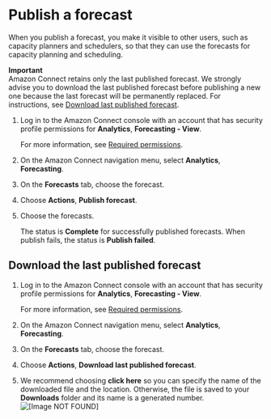 # Publish a forecast<a name="publish-forecast"></a>

When you publish a forecast, you make it visible to other users, such as capacity planners and schedulers, so that they can use the forecasts for capacity planning and scheduling\.

**Important**  
Amazon Connect retains only the last published forecast\. We strongly advise you to download the last published forecast before publishing a new one because the last forecast will be permanently replaced\. For instructions, see [Download last published forecast](#download-last-publish-forecast)\.

1. Log in to the Amazon Connect console with an account that has security profile permissions for **Analytics**, **Forecasting \- View**\. 

   For more information, see [Required permissions](required-optimization-permissions.md)\. 

1. On the Amazon Connect navigation menu, select **Analytics**, **Forecasting**\.

1. On the **Forecasts** tab, choose the forecast\. 

1. Choose **Actions**, **Publish forecast**\.

1. Choose the forecasts\.

   The status is **Complete** for successfully published forecasts\. When publish fails, the status is **Publish failed**\.

## Download the last published forecast<a name="download-last-publish-forecast"></a>

1. Log in to the Amazon Connect console with an account that has security profile permissions for **Analytics**, **Forecasting \- View**\. 

   For more information, see [Required permissions](required-optimization-permissions.md)\. 

1. On the Amazon Connect navigation menu, select **Analytics**, **Forecasting**\.

1. On the **Forecasts** tab, choose the forecast\. 

1. Choose **Actions**, **Download last published forecast**\.

1. We recommend choosing **click here** so you can specify the name of the downloaded file and the location\. Otherwise, the file is saved to your **Downloads** folder and its name is a generated number\.  
![\[Image NOT FOUND\]](http://docs.aws.amazon.com/connect/latest/adminguide/images/wfm-forecasting-download-last-published-click-here.png)